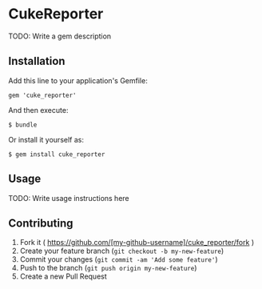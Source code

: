# CukeReporter

TODO: Write a gem description

## Installation

Add this line to your application's Gemfile:

    gem 'cuke_reporter'

And then execute:

    $ bundle

Or install it yourself as:

    $ gem install cuke_reporter

## Usage

TODO: Write usage instructions here

## Contributing

1. Fork it ( https://github.com/[my-github-username]/cuke_reporter/fork )
2. Create your feature branch (`git checkout -b my-new-feature`)
3. Commit your changes (`git commit -am 'Add some feature'`)
4. Push to the branch (`git push origin my-new-feature`)
5. Create a new Pull Request
